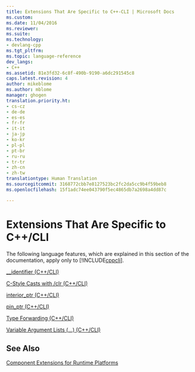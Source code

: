 ```yaml
---
title: Extensions That Are Specific to C++-CLI | Microsoft Docs
ms.custom: 
ms.date: 11/04/2016
ms.reviewer: 
ms.suite: 
ms.technology:
- devlang-cpp
ms.tgt_pltfrm: 
ms.topic: language-reference
dev_langs:
- C++
ms.assetid: 81e3fd32-6c8f-490b-9190-a6dc291545c8
caps.latest.revision: 4
author: mikeblome
ms.author: mblome
manager: ghogen
translation.priority.ht:
- cs-cz
- de-de
- es-es
- fr-fr
- it-it
- ja-jp
- ko-kr
- pl-pl
- pt-br
- ru-ru
- tr-tr
- zh-cn
- zh-tw
translationtype: Human Translation
ms.sourcegitcommit: 3168772cbb7e8127523bc2fc2da5cc9b4f59beb8
ms.openlocfilehash: 15f1adc74ee043790f5ec4865db7a2698a4dd87c

---
```

# Extensions That Are Specific to C++/CLI
The following language features, which are explained in this section of the documentation, apply only to [!INCLUDE[cppcli](../build/reference/includes/cppcli_md.md)].  
  
 [__identifier (C++/CLI)](../windows/identifier-cpp-cli.md)  
  
 [C-Style Casts with /clr (C++/CLI)](../windows/c-style-casts-with-clr-cpp-cli.md)  
  
 [interior_ptr (C++/CLI)](../windows/interior-ptr-cpp-cli.md)  
  
 [pin_ptr (C++/CLI)](../windows/pin-ptr-cpp-cli.md)  
  
 [Type Forwarding (C++/CLI)](../windows/type-forwarding-cpp-cli.md)  
  
 [Variable Argument Lists (...) (C++/CLI)](../windows/variable-argument-lists-dot-dot-dot-cpp-cli.md)  
  
## See Also  
 [Component Extensions for Runtime Platforms](../windows/component-extensions-for-runtime-platforms.md)


<!--HONumber=Jan17_HO1-->


